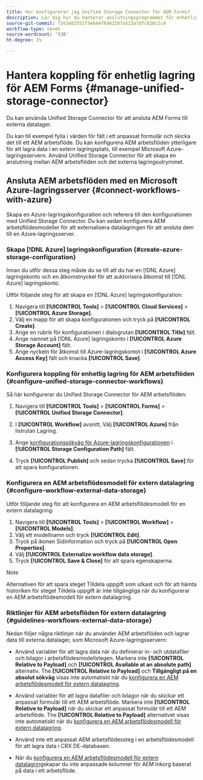 ```yaml
---
title: Hur konfigurerar jag Unified Storage Connector för AEM Forms?
description: Lär dig hur du hanterar anslutningsprogrammet för enhetlig lagring för AEM Forms. Använd Unified Storage Connector för att ansluta AEM Forms till externa datalager.
source-git-commit: 7163eb2551f5e644f6d42287a523a7dfc626c1c4
workflow-type: tm+mt
source-wordcount: '530'
ht-degree: 1%

---
```



# Hantera koppling för enhetlig lagring för AEM Forms {#manage-unified-storage-connector}

Du kan använda Unified Storage Connector för att ansluta AEM Forms till externa datalager.

Du kan till exempel fylla i värden för fält i ett anpassat formulär och skicka det till ett AEM arbetsflöde. Du kan konfigurera AEM arbetsflöden ytterligare för att lagra data i en extern lagringsplats, till exempel Microsoft Azure-lagringsservern. Använd Unified Storage Connector för att skapa en anslutning mellan AEM arbetsflöden och det externa lagringsutrymmet.

## Ansluta AEM arbetsflöden med en Microsoft Azure-lagringsserver {#connect-workflows-with-azure}

Skapa en Azure-lagringskonfiguration och referera till den konfigurationen med Unified Storage Connector. Du kan sedan konfigurera AEM arbetsflödesmodeller för att externalisera datalagringen för att ansluta dem till en Azure-lagringsserver.

### Skapa [!DNL Azure] lagringskonfiguration {#create-azure-storage-configuration}

Innan du utför dessa steg måste du se till att du har en [!DNL Azure] lagringskonto och en åtkomstnyckel för att auktorisera åtkomst till [!DNL Azure] lagringskonto.

Utför följande steg för att skapa en [!DNL Azure] lagringskonfiguration:

1. Navigera till **[!UICONTROL Tools]** > **[!UICONTROL Cloud Services]** > **[!UICONTROL Azure Storage]**.
1. Välj en mapp för att skapa konfigurationen och tryck på **[!UICONTROL Create]**.
1. Ange en rubrik för konfigurationen i dialogrutan **[!UICONTROL Title]** fält.
1. Ange namnet på [!DNL Azure] lagringskonto i **[!UICONTROL Azure Storage Account]** fält.
1. Ange nyckeln för åtkomst till Azure-lagringskontot i **[!UICONTROL Azure Access Key]** fält och knacka **[!UICONTROL Save]**.

### Konfigurera koppling för enhetlig lagring för AEM arbetsflöden {#configure-unified-storage-connector-workflows}

Så här konfigurerar du Unified Storage Connector för AEM arbetsflöden:

1. Navigera till **[!UICONTROL Tools]** > **[!UICONTROL Forms]** > **[!UICONTROL Unified Storage Connector]**.

1. I **[!UICONTROL Workflow]** avsnitt, Välj **[!UICONTROL Azure]** från listrutan Lagring.
1. Ange [konfigurationssökväg för Azure-lagringskonfigurationen](#create-azure-storage-configuration) i **[!UICONTROL Storage Configuration Path]** fält.
1. Tryck **[!UICONTROL Publish]** och sedan trycka **[!UICONTROL Save]** för att spara konfigurationen.

### Konfigurera en AEM arbetsflödesmodell för extern datalagring {#configure-workflow-external-data-storage}

Utför följande steg för att konfigurera en AEM arbetsflödesmodell för en extern datalagring:

1. Navigera till **[!UICONTROL Tools]** > **[!UICONTROL Workflow]** > **[!UICONTROL Models]**.
1. Välj ett modellnamn och tryck **[!UICONTROL Edit]**.
1. Tryck på ikonen Sidinformation och tryck på **[!UICONTROL Open Properties]**.
1. Välj **[!UICONTROL Externalize workflow data storage]**.
1. Tryck **[!UICONTROL Save & Close]** för att spara egenskaperna.

>[!NOTE]
>
>Alternativen för att spara steget Tilldela uppgift som utkast och för att hämta historiken för steget Tilldela uppgift är inte tillgängliga när du konfigurerar en AEM arbetsflödesmodell för extern datalagring.

### Riktlinjer för AEM arbetsflöden för extern datalagring {#guidelines-workflows-external-data-storage}

Nedan följer några riktlinjer när du använder AEM arbetsflöden och lagrar data till externa datalager, som Microsoft Azure-lagringsservern:

* Använd variabler för att lagra data när du definierar in- och utdatafiler och bilagor i arbetsflödesmodellstegen. Markera inte **[!UICONTROL Relative to Payload]** och **[!UICONTROL Available at an absolute path]** alternativ. The **[!UICONTROL Relative to Payload]** och **Tillgängligt på en absolut sökväg** visas inte automatiskt när du [konfigurera en AEM arbetsflödesmodell för extern datalagring](#configure-workflow-external-data-storage).

* Använd variabler för att lagra datafiler och bilagor när du skickar ett anpassat formulär till ett AEM arbetsflöde. Markera inte **[!UICONTROL Relative to Payload]** när du skickar ett anpassat formulär till ett AEM arbetsflöde. The **[!UICONTROL Relative to Payload]** alternativet visas inte automatiskt när du [konfigurera en AEM arbetsflödesmodell för extern datalagring](#configure-workflow-external-data-storage).

* Använd inte ett anpassat AEM arbetsflödessteg i en arbetsflödesmodell för att lagra data i CRX DE-databasen.

* När du [konfigurera en AEM arbetsflödesmodell för extern datalagring](#configure-workflow-external-data-storage)skapar du inte anpassade kolumner för AEM Inkorg baserat på data i ett arbetsflöde.
